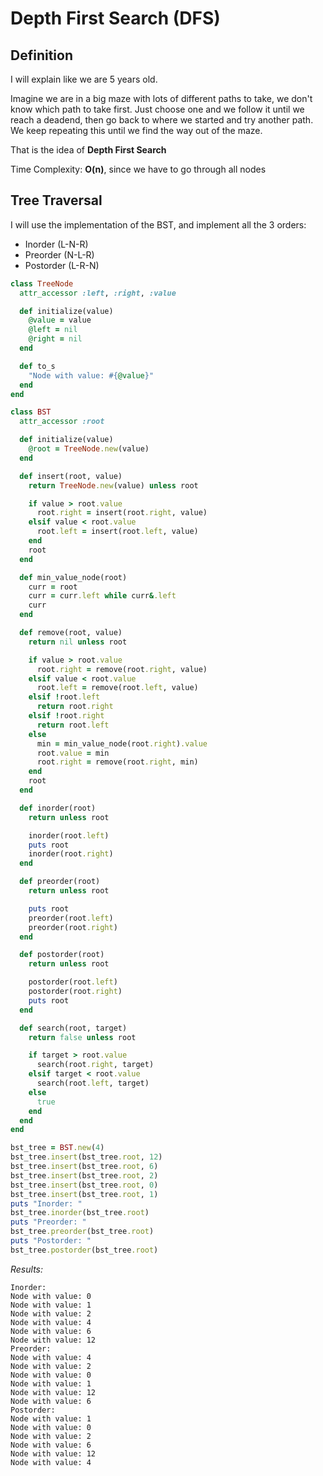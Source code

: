 # Depth First Search (DFS)
## Definition
I will explain like we are 5 years old. 

Imagine we are in a big maze with lots of different paths to take, we don't know which path to take first. Just choose one and we follow it until we reach a deadend, then go back to where we started and try another path. We keep repeating this until we find the way out of the maze.

That is the idea of **Depth First Search** 

Time Complexity: **O(n)**, since we have to go through all nodes 
## Tree Traversal
I will use the implementation of the BST, and implement all the 3 orders:
- Inorder (L-N-R)
- Preorder (N-L-R)
- Postorder (L-R-N)

```ruby
class TreeNode
  attr_accessor :left, :right, :value

  def initialize(value)
    @value = value
    @left = nil
    @right = nil
  end

  def to_s
    "Node with value: #{@value}"
  end
end

class BST
  attr_accessor :root

  def initialize(value)
    @root = TreeNode.new(value)
  end

  def insert(root, value)
    return TreeNode.new(value) unless root

    if value > root.value
      root.right = insert(root.right, value)
    elsif value < root.value
      root.left = insert(root.left, value)
    end
    root
  end

  def min_value_node(root)
    curr = root
    curr = curr.left while curr&.left
    curr
  end

  def remove(root, value)
    return nil unless root

    if value > root.value
      root.right = remove(root.right, value)
    elsif value < root.value
      root.left = remove(root.left, value)
    elsif !root.left
      return root.right
    elsif !root.right
      return root.left
    else
      min = min_value_node(root.right).value
      root.value = min
      root.right = remove(root.right, min)
    end
    root
  end

  def inorder(root)
    return unless root

    inorder(root.left)
    puts root
    inorder(root.right)
  end

  def preorder(root)
    return unless root

    puts root
    preorder(root.left)
    preorder(root.right)
  end

  def postorder(root)
    return unless root

    postorder(root.left)
    postorder(root.right)
    puts root
  end

  def search(root, target)
    return false unless root

    if target > root.value
      search(root.right, target)
    elsif target < root.value
      search(root.left, target)
    else
      true
    end
  end
end

bst_tree = BST.new(4)
bst_tree.insert(bst_tree.root, 12)
bst_tree.insert(bst_tree.root, 6)
bst_tree.insert(bst_tree.root, 2)
bst_tree.insert(bst_tree.root, 0)
bst_tree.insert(bst_tree.root, 1)
puts "Inorder: "
bst_tree.inorder(bst_tree.root)
puts "Preorder: "
bst_tree.preorder(bst_tree.root)
puts "Postorder: "
bst_tree.postorder(bst_tree.root)
```

*Results:*
```
Inorder: 
Node with value: 0
Node with value: 1
Node with value: 2
Node with value: 4
Node with value: 6
Node with value: 12
Preorder: 
Node with value: 4
Node with value: 2
Node with value: 0
Node with value: 1
Node with value: 12
Node with value: 6
Postorder: 
Node with value: 1
Node with value: 0
Node with value: 2
Node with value: 6
Node with value: 12
Node with value: 4
```
